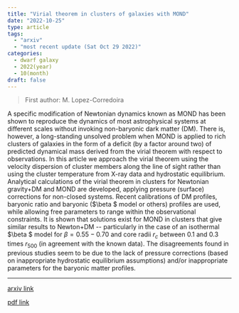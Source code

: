 ```yaml
---
title: "Virial theorem in clusters of galaxies with MOND"
date: "2022-10-25"
type: article
tags:
  - "arxiv"
  - "most recent update (Sat Oct 29 2022)"
categories:
  - dwarf galaxy
  - 2022(year)
  - 10(month)
draft: false
---
```


> First author: M. Lopez-Corredoira

 A specific modification of Newtonian dynamics known as MOND has been shown to
reproduce the dynamics of most astrophysical systems at different scales
without invoking non-baryonic dark matter (DM). There is, however, a
long-standing unsolved problem when MOND is applied to rich clusters of
galaxies in the form of a deficit (by a factor around two) of predicted
dynamical mass derived from the virial theorem with respect to observations. In
this article we approach the virial theorem using the velocity dispersion of
cluster members along the line of sight rather than using the cluster
temperature from X-ray data and hydrostatic equilibrium. Analytical
calculations of the virial theorem in clusters for Newtonian gravity+DM and
MOND are developed, applying pressure (surface) corrections for non-closed
systems. Recent calibrations of DM profiles, baryonic ratio and baryonic
($\beta $ model or others) profiles are used, while allowing free parameters to
range within the observational constraints. It is shown that solutions exist
for MOND in clusters that give similar results to Newton+DM -- particularly in
the case of an isothermal $\beta $ model for $\beta =0.55-0.70$ and core radii
$r_c$ between 0.1 and 0.3 times $r_{500}$ (in agreement with the known data).
The disagreements found in previous studies seem to be due to the lack of
pressure corrections (based on inappropriate hydrostatic equilibrium
assumptions) and/or inappropriate parameters for the baryonic matter profiles.

---
[arxiv link](http://arxiv.org/abs/2210.13961v1)

[pdf link](http://arxiv.org/pdf/2210.13961v1)